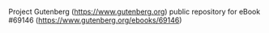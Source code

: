 Project Gutenberg (https://www.gutenberg.org) public repository for
eBook #69146 (https://www.gutenberg.org/ebooks/69146)
